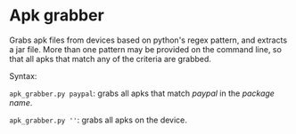 Apk grabber
===========

Grabs apk files from devices based on python's regex pattern, and extracts a jar file.  More than one pattern may be provided on the command line, so that all apks that match any of the criteria are grabbed.

Syntax:

`apk_grabber.py paypal`: grabs all apks that match *paypal* in the _package name_.

`apk_grabber.py ''`: grabs all apks on the device.